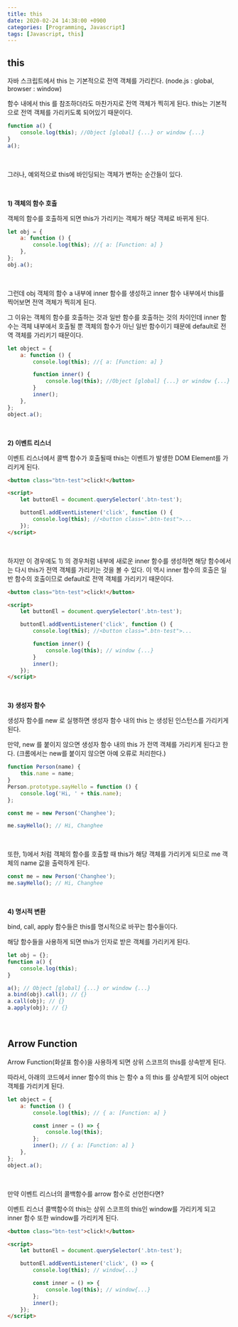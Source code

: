 ```yaml
---
title: this
date: 2020-02-24 14:38:00 +0900
categories: [Programming, Javascript]
tags: [Javascript, this]
---
```


## this

자바 스크립트에서 this 는 기본적으로 전역 객체를 가리킨다. (node.js : global, browser : window)

함수 내에서 this 를 참조하더라도 마찬가지로 전역 객체가 찍히게 된다. this는 기본적으로 전역 객체를 가리키도록 되어있기 때문이다.

```js
function a() {
    console.log(this); //Object [global] {...} or window {...}
}
a();
```

<br>

그러나, 예외적으로 this에 바인딩되는 객체가 변하는 순간들이 있다.

<br>

**1) 객체의 함수 호출**

객체의 함수를 호출하게 되면 this가 가리키는 객체가 해당 객체로 바뀌게 된다.

```js
let obj = {
    a: function () {
        console.log(this); //{ a: [Function: a] }
    },
};
obj.a();
```

<br>

그런데 obj 객체의 함수 a 내부에 inner 함수를 생성하고 inner 함수 내부에서 this를 찍어보면 전역 객체가 찍히게 된다.

그 이유는 객체의 함수를 호출하는 것과 일반 함수를 호출하는 것의 차이인데 inner 함수는 객체 내부에서 호출될 뿐 객체의 함수가 아닌 일반 함수이기 때문에 default로 전역 객체를 가리키기 때문이다.

```js
let object = {
    a: function () {
        console.log(this); //{ a: [Function: a] }

        function inner() {
            console.log(this); //Object [global] {...} or window {...}
        }
        inner();
    },
};
object.a();
```

<br>

**2) 이벤트 리스너**

이벤트 리스너에서 콜백 함수가 호출될때 this는 이벤트가 발생한 DOM Element를 가리키게 된다.

```html
<button class="btn-test">click!</button>

<script>
    let buttonEl = document.querySelector('.btn-test');

    buttonEl.addEventListener('click', function () {
        console.log(this); //<button class=".btn-test">...
    });
</script>
```

<br>

하지만 이 경우에도 1) 의 경우처럼 내부에 새로운 inner 함수를 생성하면 해당 함수에서는 다시 this가 전역 객체를 가리키는 것을 볼 수 있다. 이 역시 inner 함수의 호출은 일반 함수의 호출이므로 default로 전역 객체를 가리키기 때문이다.

```html
<button class="btn-test">click!</button>

<script>
    let buttonEl = document.querySelector('.btn-test');

    buttonEl.addEventListener('click', function () {
        console.log(this); //<button class=".btn-test">...

        function inner() {
            console.log(this); // window {...}
        }
        inner();
    });
</script>
```

<br>

**3) 생성자 함수**

생성자 함수를 new 로 실행하면 생성자 함수 내의 this 는 생성된 인스턴스를 가리키게 된다.

만약, new 를 붙이지 않으면 생성자 함수 내의 this 가 전역 객체를 가리키게 된다고 한다. (크롬에서는 new를 붙이지 않으면 아예 오류로 처리한다.)

```js
function Person(name) {
    this.name = name;
}
Person.prototype.sayHello = function () {
    console.log('Hi, ' + this.name);
};

const me = new Person('Changhee');

me.sayHello(); // Hi, Changhee
```

<br>

또한, 1)에서 처럼 객체의 함수를 호출할 때 this가 해당 객체를 가리키게 되므로 me 객체의 name 값을 출력하게 된다.

```js
const me = new Person('Changhee');
me.sayHello(); // Hi, Changhee
```

<br>

**4) 명시적 변환**

bind, call, apply 함수들은 this를 명시적으로 바꾸는 함수들이다.

해당 함수들을 사용하게 되면 this가 인자로 받은 객체를 가리키게 된다.

```js
let obj = {};
function a() {
    console.log(this);
}

a(); // Object [global] {...} or window {...}
a.bind(obj).call(); // {}
a.call(obj); // {}
a.apply(obj); // {}
```

<br>

## Arrow Function

Arrow Function(화살표 함수)을 사용하게 되면 상위 스코프의 this를 상속받게 된다.

따라서, 아래의 코드에서 inner 함수의 this 는 함수 a 의 this 를 상속받게 되어 object 객체를 가리키게 된다.

```javascript
let object = {
    a: function () {
        console.log(this); // { a: [Function: a] }

        const inner = () => {
            console.log(this);
        };
        inner(); // { a: [Function: a] }
    },
};
object.a();
```

<br>

만약 이벤트 리스너의 콜백함수를 arrow 함수로 선언한다면?

이벤트 리스너 콜백함수의 this는 상위 스코프의 this인 window를 가리키게 되고 inner 함수 또한 window를 가리키게 된다.

```html
<button class="btn-test">click!</button>

<script>
    let buttonEl = document.querySelector('.btn-test');

    buttonEl.addEventListener('click', () => {
        console.log(this); // window{...}

        const inner = () => {
            console.log(this); // window{...}
        };
        inner();
    });
</script>
```
